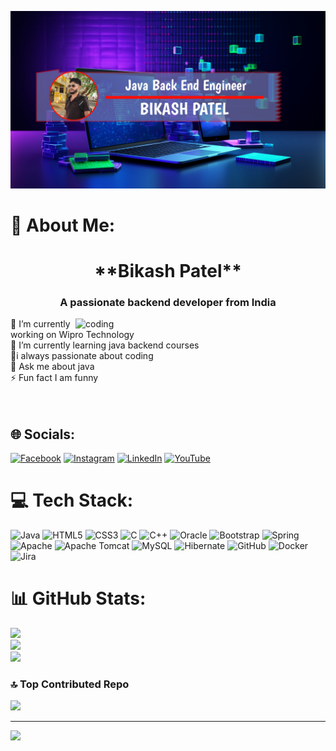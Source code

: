 ![logo](https://github.com/bikash-patel/bikash-patel/blob/main/Banner.jpg?raw=true)
# 💫 About Me:
<h1 align="center">**Bikash Patel**</h1>
<h3 align="center">A passionate backend developer from India</h3>
<img align="right" alt="coding" width="400" src="https://camo.githubusercontent.com/e34348af3f1c09322e1a24c027544db7f7968cc67e290fe72ff471494b872710/68747470733a2f2f632e74656e6f722e636f6d2f714a35657656732d5f755541414141432f636f64696e672e676966">

🔭 I’m currently working on Wipro Technology<br>🌱 I’m currently learning java backend courses<br>🎯i always passionate about coding<br>💬 Ask me about java<br>⚡ Fun fact I am funny <br><br><br>
 

## 🌐 Socials:
[![Facebook](https://img.shields.io/badge/Facebook-%231877F2.svg?logo=Facebook&logoColor=white)](https://facebook.com/bikash.patel.73157203) [![Instagram](https://img.shields.io/badge/Instagram-%23E4405F.svg?logo=Instagram&logoColor=white)](https://instagram.com/royalrowdybikash) [![LinkedIn](https://img.shields.io/badge/LinkedIn-%230077B5.svg?logo=linkedin&logoColor=white)](https://linkedin.com/in/bikash-patel) [![YouTube](https://img.shields.io/badge/YouTube-%23FF0000.svg?logo=YouTube&logoColor=white)](https://youtube.com/@@visitbikashcreation) 

# 💻 Tech Stack:
![Java](https://img.shields.io/badge/java-%23ED8B00.svg?style=plastic&logo=openjdk&logoColor=white) ![HTML5](https://img.shields.io/badge/html5-%23E34F26.svg?style=plastic&logo=html5&logoColor=white) ![CSS3](https://img.shields.io/badge/css3-%231572B6.svg?style=plastic&logo=css3&logoColor=white) ![C](https://img.shields.io/badge/c-%2300599C.svg?style=plastic&logo=c&logoColor=white) ![C++](https://img.shields.io/badge/c++-%2300599C.svg?style=plastic&logo=c%2B%2B&logoColor=white) ![Oracle](https://img.shields.io/badge/Oracle-F80000?style=plastic&logo=oracle&logoColor=white) ![Bootstrap](https://img.shields.io/badge/bootstrap-%238511FA.svg?style=plastic&logo=bootstrap&logoColor=white) ![Spring](https://img.shields.io/badge/spring-%236DB33F.svg?style=plastic&logo=spring&logoColor=white) ![Apache](https://img.shields.io/badge/apache-%23D42029.svg?style=plastic&logo=apache&logoColor=white) ![Apache Tomcat](https://img.shields.io/badge/apache%20tomcat-%23F8DC75.svg?style=plastic&logo=apache-tomcat&logoColor=black) ![MySQL](https://img.shields.io/badge/mysql-4479A1.svg?style=plastic&logo=mysql&logoColor=white) ![Hibernate](https://img.shields.io/badge/Hibernate-59666C?style=plastic&logo=Hibernate&logoColor=white) ![GitHub](https://img.shields.io/badge/github-%23121011.svg?style=plastic&logo=github&logoColor=white) ![Docker](https://img.shields.io/badge/docker-%230db7ed.svg?style=plastic&logo=docker&logoColor=white) ![Jira](https://img.shields.io/badge/jira-%230A0FFF.svg?style=plastic&logo=jira&logoColor=white)
# 📊 GitHub Stats:
![](https://github-readme-stats.vercel.app/api?username=bikash-patel&theme=dark&hide_border=false&include_all_commits=false&count_private=false)<br/>
![](https://github-readme-streak-stats.herokuapp.com/?user=bikash-patel&theme=dark&hide_border=false)<br/>
![](https://github-readme-stats.vercel.app/api/top-langs/?username=bikash-patel&theme=dark&hide_border=false&include_all_commits=false&count_private=false&layout=compact)

### 🔝 Top Contributed Repo
![](https://github-contributor-stats.vercel.app/api?username=bikash-patel&limit=5&theme=dark&combine_all_yearly_contributions=true)

---
[![](https://visitcount.itsvg.in/api?id=bikash-patel&icon=0&color=0)](https://visitcount.itsvg.in)

<!-- Proudly created with GPRM ( https://gprm.itsvg.in ) -->
